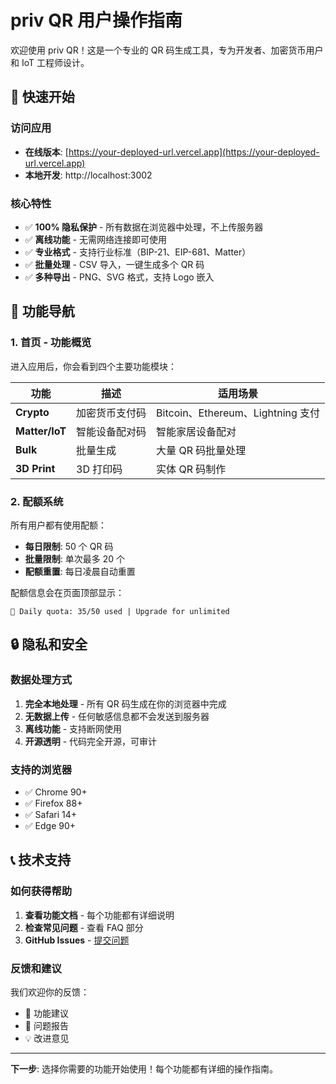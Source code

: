 # priv QR 用户操作指南

欢迎使用 priv QR！这是一个专业的 QR 码生成工具，专为开发者、加密货币用户和 IoT 工程师设计。

## 🚀 快速开始

### 访问应用
- **在线版本**: [https://your-deployed-url.vercel.app](https://your-deployed-url.vercel.app)
- **本地开发**: http://localhost:3002

### 核心特性
- ✅ **100% 隐私保护** - 所有数据在浏览器中处理，不上传服务器
- ✅ **离线功能** - 无需网络连接即可使用
- ✅ **专业格式** - 支持行业标准（BIP-21、EIP-681、Matter）
- ✅ **批量处理** - CSV 导入，一键生成多个 QR 码
- ✅ **多种导出** - PNG、SVG 格式，支持 Logo 嵌入

## 📱 功能导航

### 1. 首页 - 功能概览
进入应用后，你会看到四个主要功能模块：

| 功能 | 描述 | 适用场景 |
|------|------|----------|
| **Crypto** | 加密货币支付码 | Bitcoin、Ethereum、Lightning 支付 |
| **Matter/IoT** | 智能设备配对码 | 智能家居设备配对 |
| **Bulk** | 批量生成 | 大量 QR 码批量处理 |
| **3D Print** | 3D 打印码 | 实体 QR 码制作 |

### 2. 配额系统
所有用户都有使用配额：
- **每日限制**: 50 个 QR 码
- **批量限制**: 单次最多 20 个
- **配额重置**: 每日凌晨自动重置

配额信息会在页面顶部显示：
```
🎯 Daily quota: 35/50 used | Upgrade for unlimited
```

## 🔒 隐私和安全

### 数据处理方式
1. **完全本地处理** - 所有 QR 码生成在你的浏览器中完成
2. **无数据上传** - 任何敏感信息都不会发送到服务器
3. **离线功能** - 支持断网使用
4. **开源透明** - 代码完全开源，可审计

### 支持的浏览器
- ✅ Chrome 90+
- ✅ Firefox 88+
- ✅ Safari 14+
- ✅ Edge 90+

## 📞 技术支持

### 如何获得帮助
1. **查看功能文档** - 每个功能都有详细说明
2. **检查常见问题** - 查看 FAQ 部分
3. **GitHub Issues** - [提交问题](https://github.com/xuhaoying/privqr.com/issues)

### 反馈和建议
我们欢迎你的反馈：
- 📧 功能建议
- 🐛 问题报告  
- 💡 改进意见

---

**下一步**: 选择你需要的功能开始使用！每个功能都有详细的操作指南。
